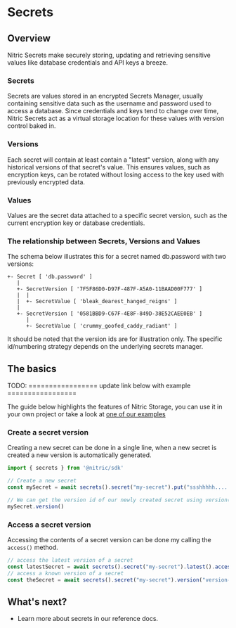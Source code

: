 # Secrets

## Overview

Nitric Secrets make securely storing, updating and retrieving sensitive values like database credentials and API keys a breeze.

### Secrets

Secrets are values stored in an encrypted Secrets Manager, usually containing sensitive data such as the username and password used to access a database. Since credentials and keys tend to change over time, Nitric Secrets act as a virtual storage location for these values with version control baked in.

### Versions

Each secret will contain at least contain a "latest" version, along with any historical versions of that secret's value. This ensures values, such as encryption keys, can be rotated without losing access to the key used with previously encrypted data.

### Values

Values are the secret data attached to a specific secret version, such as the current encryption key or database credentials.

### The relationship between Secrets, Versions and Values

The schema below illustrates this for a secret named db.password with two versions:

```
+- Secret [ 'db.password' ]
   |
   +- SecretVersion [ '7F5F86D0-D97F-487F-A5A0-11BAAD00F777' ]
   |  |
   |  +- SecretValue [ 'bleak_dearest_hanged_reigns' ]
   |
   +- SecretVersion [ '0581BBD9-C67F-4E8F-849D-38E52CAEE0EB' ]
      |
      +- SecretValue [ 'crummy_goofed_caddy_radiant' ]
```

It should be noted that the version ids are for illustration only. The specific id/numbering strategy depends on the underlying secrets manager.

## The basics

TODO: ================= update link below with example =================

The guide below highlights the features of Nitric Storage, you can use it in your own project or take a look at [one of our examples](#)

### Create a secret version

Creating a new secret can be done in a single line, when a new secret is created a new version is automatically generated.

```javascript
import { secrets } from '@nitric/sdk'

// Create a new secret 
const mySecret = await secrets().secret("my-secret").put("ssshhhhh.... it's a secret");

// We can get the version id of our newly created secret using version()
mySecret.version()
```

### Access a secret version
Accessing the contents of a secret version can be done my calling the `access()` method.

```javascript
// access the latest version of a secret
const latestSecret = await secrets().secret("my-secret").latest().access()
// access a known version of a secret
const theSecret = await secrets().secret("my-secret").version("version-id").access();
```

## What's next?

<!-- TODO: ================= update link below with reference page ================= -->

- Learn more about secrets in our reference docs.